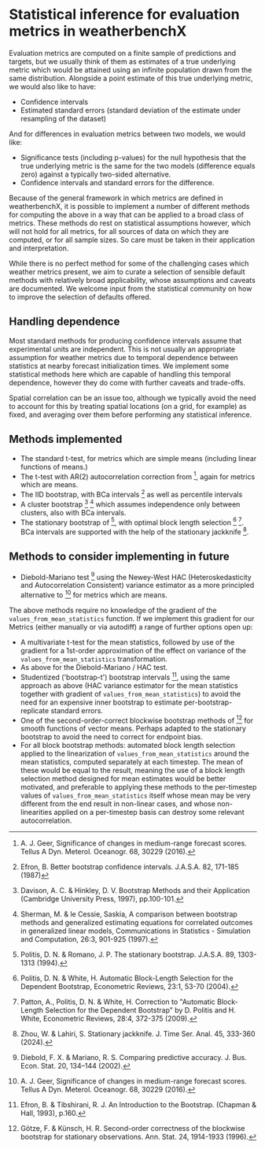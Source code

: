 # Statistical inference for evaluation metrics in weatherbenchX

Evaluation metrics are computed on a finite sample of predictions and targets,
but we usually think of them as estimates of a true underlying metric which
would be attained using an infinite population drawn from the same distribution.
Alongside a point estimate of this true underlying metric, we would also like to
have:

* Confidence intervals
* Estimated standard errors (standard deviation of the estimate under resampling
  of the dataset)

And for differences in evaluation metrics between two models, we would like:

* Significance tests (including p-values) for the null hypothesis that the
  true underlying metric is the same for the two models (difference equals zero)
  against a typically two-sided alternative.
* Confidence intervals and standard errors for the difference.

Because of the general framework in which metrics are defined in weatherbenchX,
it is possible to implement a number of different methods for computing the
above in a way that can be applied to a broad class of metrics. These methods do
rest on statistical assumptions however, which will not hold for all metrics,
for all sources of data on which they are computed, or for all sample sizes. So
care must be taken in their application and interpretation.

While there is no perfect method for some of the challenging cases which weather
metrics present, we aim to curate a selection of sensible default methods with
relatively broad applicability, whose assumptions and caveats are documented.
We welcome input from the statistical community on how to improve the selection
of defaults offered.

## Handling dependence

Most standard methods for producing confidence intervals assume that
experimental units are independent. This is not usually an appropriate
assumption for weather metrics due to temporal dependence between statistics at
nearby forecast initialization times. We implement some statistical methods here
which are capable of handling this temporal dependence, however they do come
with further caveats and trade-offs.

Spatial correlation can be an issue too, although we typically avoid the need
to account for this by treating spatial locations (on a grid, for example) as
fixed, and averaging over them before performing any statistical inference.

## Methods implemented

* The standard t-test, for metrics which are simple means (including linear
  functions of means.)
* The t-test with AR(2) autocorrelation correction from [^1], again for metrics
  which are means.
* The IID bootstrap, with BCa intervals [^2] as well as percentile intervals
* A cluster bootstrap [^3] [^4] which assumes independence only between
  clusters, also with BCa intervals.
* The stationary bootstrap of [^5], with optimal block length selection [^6]
  [^7]. BCa intervals are supported with the help of the stationary jackknife
  [^8].

## Methods to consider implementing in future

* Diebold-Mariano test [^9] using the Newey-West HAC (Heteroskedasticity and
  Autocorrelation Consistent) variance estimator as a more principled
  alternative to [^1] for metrics which are means.

The above methods require no knowledge of the gradient of the
`values_from_mean_statistics` function. If we implement this gradient for our
Metrics (either manually or via autodiff) a range of further options open up:

* A multivariate t-test for the mean statistics, followed by use of the gradient
  for a 1st-order approximation of the effect on variance of the
  `values_from_mean_statistics` transformation.
* As above for the Diebold-Mariano / HAC test.
* Studentized ('bootstrap-t') bootstrap intervals [^10], using the same approach
  as above (HAC variance estimator for the mean statistics together with
  gradient of `values_from_mean_statistics`) to avoid the need for an expensive
  inner bootstrap to estimate per-bootstrap-replicate standard errors.
* One of the second-order-correct blockwise bootstrap methods of [^11] for
  smooth functions of vector means. Perhaps adapted to the stationary bootstrap
  to avoid the need to correct for endpoint bias.
* For all block bootstrap methods: automated block length selection applied to
  the linearization of `values_from_mean_statistics` around the mean statistics,
  computed separately at each timestep. The mean of these would be equal to the
  result, meaning the use of a block length selection method designed for mean
  estimates would be better motivated, and preferable to applying these methods
  to the per-timestep values of `values_from_mean_statistics` itself whose mean
  may be very different from the end result in non-linear cases, and whose
  non-linearities applied on a per-timestep basis can destroy some relevant
  autocorrelation.

[^1]: A. J. Geer, Significance of changes in medium-range forecast scores.
  Tellus A Dyn. Meterol. Oceanogr. 68, 30229 (2016).

[^2]: Efron, B. Better bootstrap confidence intervals. J.A.S.A. 82, 171-185
  (1987)

[^3]: Davison, A. C. & Hinkley, D. V. Bootstrap Methods and their Application
  (Cambridge University Press, 1997), pp.100-101.

[^4]: Sherman, M. & le Cessie, Saskia, A comparison between bootstrap methods
  and generalized estimating equations for correlated outcomes in generalized
  linear models, Communications in Statistics - Simulation and Computation,
  26:3, 901-925 (1997).

[^5]: Politis, D. N. & Romano, J. P. The stationary bootstrap. J.A.S.A. 89,
  1303-1313 (1994).

[^6]: Politis, D. N. & White, H. Automatic Block-Length Selection for the
  Dependent Bootstrap, Econometric Reviews, 23:1, 53-70 (2004).

[^7]: Patton, A., Politis, D. N. & White, H. Correction to "Automatic
  Block-Length Selection for the Dependent Bootstrap" by D. Politis and
  H. White, Econometric Reviews, 28:4, 372-375 (2009).

[^8]: Zhou, W. & Lahiri, S. Stationary jackknife. J. Time Ser. Anal. 45,
  333-360 (2024).

[^9]: Diebold, F. X. & Mariano, R. S. Comparing predictive accuracy. J. Bus. Econ.
  Stat. 20, 134–144 (2002).

[^10]: Efron, B. & Tibshirani, R. J. An Introduction to the Bootstrap. (Chapman &
  Hall, 1993), p.160.

[^11]: Götze, F. & Künsch, H. R. Second-order correctness of the blockwise
  bootstrap for stationary observations. Ann. Stat. 24, 1914-1933 (1996).

